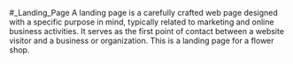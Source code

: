#_Landing_Page
A landing page is a carefully crafted web page designed with a specific purpose in mind, typically related to marketing and online business activities. It serves as the first point of contact between a website visitor and a business or organization. This is a landing page for a flower shop.
